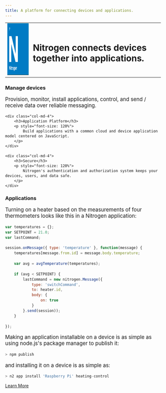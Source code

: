 ```yaml
---
title: A platform for connecting devices and applications.
---
```


<table width=100%>
    <tr>
        <td>
            <img class="logo" src="images/logo.png" width="166" height="167" />
        </td>
        <td>
            <h1 class="text-center">Nitrogen connects devices together into applications.</h1>
        </td>
    </tr>
</table>

<div class="row" style="margin-top: 20px">
    <div class="col-md-4">
        <h3>Manage devices</h3>
        <p style="font-size: 120%">
            Provision, monitor, install applications, control, and send / receive data over reliable messaging.
        </p>
    </div>

    <div class="col-md-4">
        <h3>Application Platform</h3>
        <p style="font-size: 120%">
            Build applications with a common cloud and device application model centered on JavaScript.
        </p>
    </div>

    <div class="col-md-4">
        <h3>Secure</h3>
        <p style="font-size: 120%">
            Nitrogen's authentication and authorization system keeps your devices, users, and data safe.
        </p>
    </div>
</div>

<h3>Applications</h3>
<p style="font-size: 120%">
   Turning on a heater based on the measurements of four thermometers looks like this in a Nitrogen application:
</p>

```javascript
var temperatures = {};
var SETPOINT = 21.0;
var lastCommand;

session.onMessage({ type: 'temperature' }, function(message) {
    temperatures[message.from.id] = message.body.temperature;

    var avg = avgTemperature(temperatures);

    if (avg < SETPOINT) {
        lastCommand = new nitrogen.Message({
            type: 'switchCommand',
            to: heater.id,
            body: {
                on: true
            }
        }.send(session));
    }

});
```

<p style="font-size: 120%">
    Making an application installable on a device is as simple as using node.js's package manager to publish it:
</p>

```javascript
> npm publish
```

<p style="font-size: 120%">
    and installing it on a device is as simple as:
</p>

```javascript
> n2 app install 'Raspberry Pi' heating-control
```

<a href="/docs/concepts/overview.html" class="btn green"  style="margin-top: 10px">Learn More</a>
